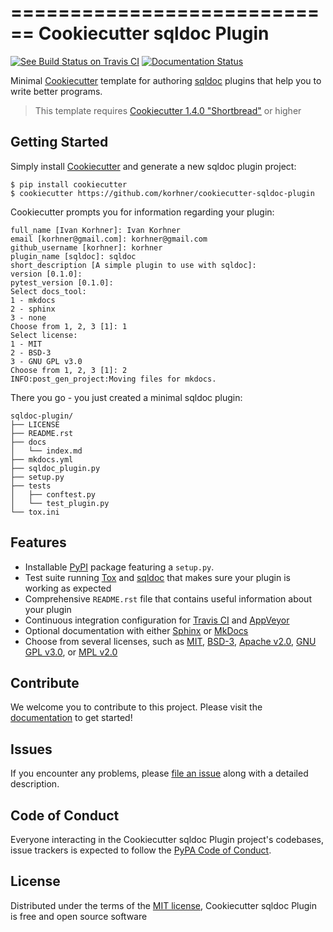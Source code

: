 ============================
Cookiecutter sqldoc Plugin
============================

[![See Build Status on Travis CI][travis_badge]][travis]
[![Documentation Status][docs_badge]][documentation]

Minimal [Cookiecutter] template for authoring [sqldoc] plugins that help
you to write better programs.

> This template requires [Cookiecutter 1.4.0 "Shortbread"][Shortbread] or
> higher

Getting Started
---------------

Simply install [Cookiecutter] and generate a new sqldoc plugin project:

```no-highlight
$ pip install cookiecutter
$ cookiecutter https://github.com/korhner/cookiecutter-sqldoc-plugin
```

Cookiecutter prompts you for information regarding your plugin:

```no-highlight
full_name [Ivan Korhner]: Ivan Korhner
email [korhner@gmail.com]: korhner@gmail.com
github_username [korhner]: korhner
plugin_name [sqldoc]: sqldoc
short_description [A simple plugin to use with sqldoc]:
version [0.1.0]:
pytest_version [0.1.0]:
Select docs_tool:
1 - mkdocs
2 - sphinx
3 - none
Choose from 1, 2, 3 [1]: 1
Select license:
1 - MIT
2 - BSD-3
3 - GNU GPL v3.0
Choose from 1, 2, 3 [1]: 2
INFO:post_gen_project:Moving files for mkdocs.
```

There you go - you just created a minimal sqldoc plugin:

```no-highlight
sqldoc-plugin/
├── LICENSE
├── README.rst
├── docs
│   └── index.md
├── mkdocs.yml
├── sqldoc_plugin.py
├── setup.py
├── tests
│   ├── conftest.py
│   └── test_plugin.py
└── tox.ini
```


Features
--------

- Installable [PyPI] package featuring a `setup.py`.
- Test suite running [Tox] and [sqldoc] that makes sure your plugin is working
  as expected
- Comprehensive `README.rst` file that contains useful information about your
  plugin
- Continuous integration configuration for [Travis CI] and [AppVeyor]
- Optional documentation with either [Sphinx] or [MkDocs]
- Choose from several licenses, such as [MIT], [BSD-3], [Apache v2.0], [GNU GPL
  v3.0], or [MPL v2.0]


Contribute
----------

We welcome you to contribute to this project. Please visit the [documentation]
to get started!

Issues
------

If you encounter any problems, please [file an issue] along with a
detailed description.

Code of Conduct
---------------

Everyone interacting in the Cookiecutter sqldoc Plugin project's codebases,
issue trackers is expected to follow the [PyPA
Code of Conduct].

License
-------

Distributed under the terms of the [MIT license], Cookiecutter sqldoc
Plugin is free and open source software



  [travis_badge]: https://travis-ci.org/korhner/cookiecutter-sqldoc-plugin.svg?branch=master
  [travis]: https://travis-ci.org/korhner/cookiecutter-sqldoc-plugin (See Build Status on Travis CI)
  [docs_badge]: https://readthedocs.org/projects/cookiecutter-sqldoc-plugin/badge/?version=latest
  [documentation]: https://cookiecutter-sqldoc-plugin.readthedocs.io/en/latest/ (Documentation)
  [Cookiecutter]: https://github.com/audreyr/cookiecutter
  [sqldoc]: https://github.com/korhner/pytest
  [PyPI]: https://pypi.python.org/pypi
  [Tox]: https://tox.readthedocs.io/en/latest/
  [MIT license]: http://opensource.org/licenses/MIT
  [file an issue]: https://github.com/korhner/cookiecutter-sqldoc-plugin/issues
  [Sphinx]: http://sphinx-doc.org/
  [MkDocs]: http://www.mkdocs.org/
  [MIT]: http://opensource.org/licenses/MIT
  [MPL v2.0]: https://www.mozilla.org/media/MPL/2.0/index.txt
  [BSD-3]: http://opensource.org/licenses/BSD-3-Clause
  [GNU GPL v3.0]: http://www.gnu.org/licenses/gpl-3.0.txt
  [Apache v2.0]: http://www.apache.org/licenses/LICENSE-2.0
  [Travis CI]: https://travis-ci.com/
  [AppVeyor]: http://www.appveyor.com/
  [PyPA Code of Conduct]: https://www.pypa.io/en/latest/code-of-conduct/
  [Shortbread]: https://github.com/audreyr/cookiecutter/releases/tag/1.4.0
